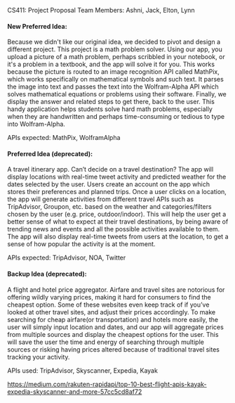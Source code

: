CS411: Project Proposal
Team Members: Ashni, Jack, Elton, Lynn


#### New Preferred Idea:
Because we didn't like our original idea, we decided to pivot and design a different project. This project is a math problem solver. Using our app, you upload a picture of a math problem, perhaps scribbled in your notebook, or it's a problem in a textbook, and the app will solve it for you. This works because the picture is routed to an image recognition API called MathPix, which works specifically on mathematical symbols and such text. It parses the image into text and passes the text into the Wolfram-Alpha API which solves mathematical equations or problems using their software. Finally, we display the answer and related steps to get there, back to the user. This handy application helps students solve hard math problems, especially when they are handwritten and perhaps time-consuming or tedious to type into Wolfram-Alpha.

APIs expected: MathPix, WolframAlpha

#### Preferred Idea (deprecated):
A travel itinerary app. Can’t decide on a travel destination? The app will display locations with real-time tweet activity and predicted weather for the dates selected by the user. 
Users create an account on the app which stores their preferences and planned trips. Once a user clicks on a location, the app will generate activities from different travel APIs such as TripAdvisor, Groupon, etc. based on the weather and categories/filters chosen by the user (e.g. price, outdoor/indoor). 
This will help the user get a better sense of what to expect at their travel destinations, by being aware of trending news and events and all the possible activities available to them. The app will also display real-time tweets from users at the location, to get a sense of how popular the activity is at the moment.

APIs expected: TripAdvisor, NOA, Twitter

#### Backup Idea (deprecated):
A flight and hotel price aggregator. Airfare and travel sites are notorious for offering wildly varying prices, making it hard for consumers to find the cheapest option. 
Some of these websites even keep track of if you’ve looked at other travel sites, and adjust their prices accordingly. To make searching for cheap airfare(or transportation) and hotels more easily, the user will simply input location and dates, and our app will aggregate prices from multiple sources and display the cheapest options for the user. 
This will save the user the time and energy of searching through multiple sources or risking having prices altered because of traditional travel sites tracking your activity.

APIs used: TripAdvisor, Skyscanner, Expedia, Kayak

https://medium.com/rakuten-rapidapi/top-10-best-flight-apis-kayak-expedia-skyscanner-and-more-57cc5cd8af72

